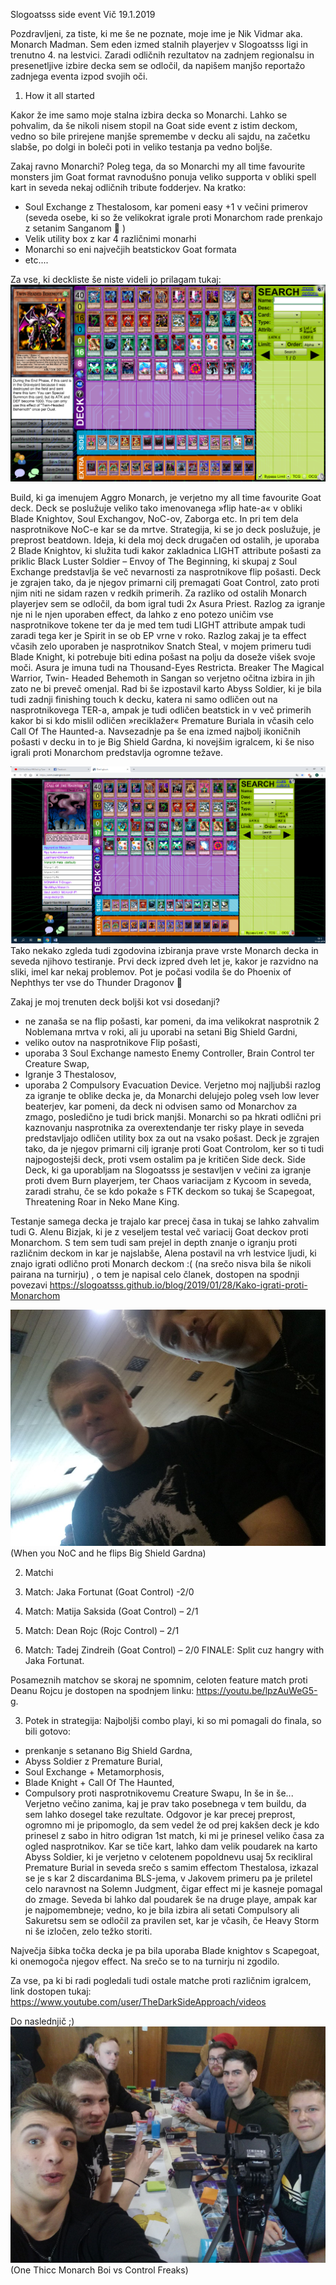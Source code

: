 Slogoatsss side event Vič 19.1.2019

Pozdravljeni,
za tiste, ki me še ne poznate, moje ime je Nik Vidmar aka. Monarch Madman. Sem eden izmed stalnih playerjev v Slogoatsss ligi in trenutno 4. na lestvici. Zaradi odličnih rezultatov na zadnjem regionalsu in presenetljive izbire decka sem se odločil, da napišem manjšo reportažo zadnjega eventa izpod svojih oči. 

1. How it all started

Kakor že ime samo moje stalna izbira decka so Monarchi. Lahko se pohvalim, da še nikoli nisem stopil na Goat side event z istim deckom, vedno so bile prirejene manjše spremembe v decku ali sajdu, na začetku slabše, po dolgi in boleči poti in veliko testanja pa vedno boljše.

Zakaj ravno Monarchi? 
Poleg tega, da so Monarchi my all time favourite monsters jim Goat format ravnodušno ponuja veliko supporta v obliki spell kart in seveda nekaj odličnih tribute fodderjev. Na kratko:
- Soul Exchange z Thestalosom, kar pomeni easy +1 v večini primerov (seveda osebe, ki so že velikokrat igrale proti Monarchom rade prenkajo z setanim Sanganom  )
- Velik utility box z kar 4 različnimi monarhi
- Monarchi so eni največjih beatstickov Goat formata
- etc....

Za vse, ki deckliste še niste videli jo prilagam tukaj: 
<img src="https://raw.githubusercontent.com/slogoatsss/slogoatsss.github.io/master/_posts/pics/nik%20report%20decklist.png" alt="GOATs" id="autosizeImage">

Build, ki ga imenujem Aggro Monarch, je verjetno my all time favourite Goat deck. Deck se poslužuje veliko tako imenovanega »flip hate-a« v obliki Blade Knightov, Soul Exchangov, NoC-ov, Zaborga etc. In pri tem dela nasprotnikove NoC-e kar se da mrtve. Strategija, ki se jo deck poslužuje, je preprost beatdown. Ideja, ki dela moj deck drugačen od ostalih, je uporaba 2 Blade Knightov, ki služita tudi kakor zakladnica LIGHT attribute pošasti za priklic Black Luster Soldier – Envoy of The Beginning, ki skupaj z Soul Exchange predstavlja še več nevarnosti za nasprotnikove flip pošasti. Deck je zgrajen tako, da je njegov primarni cilj premagati Goat Control, zato proti njim niti ne sidam razen v redkih primerih.
Za razliko od ostalih Monarch playerjev sem se odločil, da bom igral tudi 2x Asura Priest. Razlog za igranje nje ni le njen uporaben effect, da lahko z eno potezo uničim vse nasprotnikove tokene ter da je med tem tudi LIGHT attribute ampak tudi zaradi tega ker je Spirit in se ob EP vrne v roko. Razlog zakaj je ta effect včasih zelo uporaben je nasprotnikov Snatch Steal, v mojem primeru tudi Blade Knight, ki potrebuje biti edina pošast na polju da doseže višek svoje moči. Asura je imuna tudi na Thousand-Eyes Restricta. Breaker The Magical Warrior, Twin- Headed Behemoth in Sangan so verjetno očitna izbira in jih zato ne bi preveč omenjal. Rad bi še izpostavil karto Abyss Soldier, ki je bila tudi zadnji finishing touch k decku, katera ni samo odličen out na nasprotnikovega TER-a, ampak je tudi odličen beatstick in v več primerih kakor bi si kdo mislil odličen »reciklažer« Premature Buriala in včasih celo Call Of The Haunted-a. Navsezadnje pa še ena izmed najbolj ikoničnih pošasti v decku in to je Big Shield Gardna, ki novejšim igralcem, ki še niso igrali proti Monarchom predstavlja ogromne težave.

<img src="https://raw.githubusercontent.com/slogoatsss/slogoatsss.github.io/master/_posts/pics/nik%20report%201.png" alt="GOATs" id="autosizeImage">
Tako nekako zgleda tudi zgodovina izbiranja prave vrste Monarch decka in seveda njihovo testiranje. Prvi deck izpred dveh let je, kakor je razvidno na sliki, imel kar nekaj problemov. Pot je počasi vodila še do Phoenix of Nephthys ter vse do Thunder Dragonov 

Zakaj je moj trenuten deck boljši kot vsi dosedanji?
- ne zanaša se na flip pošasti, kar pomeni, da ima velikokrat nasprotnik 2 Noblemana mrtva v roki, ali ju uporabi na setani Big Shield Gardni,
- veliko outov na nasprotnikove Flip pošasti,
- uporaba 3 Soul Exchange namesto Enemy Controller, Brain Control ter Creature Swap,
- Igranje 3 Thestalosov,
- uporaba 2 Compulsory Evacuation Device.
Verjetno moj najljubši razlog za igranje te oblike decka je, da Monarchi delujejo poleg vseh low lever beaterjev, kar pomeni, da deck ni odvisen samo od Monarchov za zmago, posledično je tudi brick manjši. Monarchi so pa hkrati odlični pri kaznovanju nasprotnika za overextendanje ter risky playe in seveda predstavljajo odličen utility box za out na vsako pošast. 
Deck je zgrajen tako, da je njegov primarni cilj igranje proti Goat Controlom, ker so ti tudi najpogostejši deck, proti vsem ostalim pa je kritičen Side deck. 
Side Deck, ki ga uporabljam na Slogoatsss je sestavljen v večini za igranje proti dvem Burn playerjem, ter Chaos variacijam z Kycoom in seveda, zaradi strahu, če se kdo pokaže s FTK deckom so tukaj še Scapegoat, Threatening Roar in Neko Mane King. 

Testanje samega decka je trajalo kar precej časa in tukaj se lahko zahvalim tudi G. Alenu Bizjak, ki je z veseljem testal več variacij Goat deckov proti Monarchom. S tem sem tudi sam prejel in depth znanje o igranju proti različnim deckom in kar je najslabše, Alena postavil na vrh lestvice ljudi, ki znajo igrati odlično proti Monarch deckom :( (na srečo nisva bila še nikoli pairana na turnirju) , o tem je napisal celo članek, dostopen na spodnji povezavi https://slogoatsss.github.io/blog/2019/01/28/Kako-igrati-proti-Monarchom

<img src="https://raw.githubusercontent.com/slogoatsss/slogoatsss.github.io/master/_posts/pics/nik%20report%202.jpg" alt="GOATs" id="autosizeImage">
(When you NoC and he flips Big Shield Gardna)

2. Matchi

1. Match: Jaka Fortunat (Goat Control) -2/0
2. Match: Matija Saksida (Goat Control) – 2/1
3. Match: Dean Rojc (Rojc Control) – 2/1
4. Match: Tadej Zindreih (Goat Control) – 2/0
FINALE: Split cuz hangry with Jaka Fortunat. 

Posameznih matchov se skoraj ne spomnim, celoten feature match proti Deanu Rojcu je dostopen na spodnjem linku: https://youtu.be/lpzAuWeG5-g.

3. Potek in strategija: 
Najboljši combo playi, ki so mi pomagali do finala, so bili gotovo:
- prenkanje s setanano Big Shield Gardna,
- Abyss Soldier z Premature Burial,
- Soul Exchange + Metamorphosis,
- Blade Knight + Call Of The Haunted,
- Compulsory proti nasprotnikovemu Creature Swapu,
In še in še...
Verjetno večino zanima, kaj je prav tako posebnega v tem buildu, da sem lahko dosegel take rezultate. Odgovor je kar precej preprost, ogromno mi je pripomoglo, da sem vedel že od prej kakšen deck je kdo prinesel z sabo in hitro odigran 1st match, ki mi je prinesel veliko časa za ogled nasprotnikov. 
Kar se tiče kart, lahko dam velik poudarek na karto Abyss Soldier, ki je verjetno v celotenem popoldnevu usaj 5x recikliral Premature Burial in seveda srečo s samim effectom Thestalosa, izkazal se je s kar 2 discardanima BLS-jema, v Jakovem primeru pa je priletel celo naravnost na Solemn Judgment, čigar effect mi je kasneje pomagal do zmage. 
Seveda bi lahko dal poudarek še na druge playe, ampak kar je najpomembneje; vedno, ko je bila izbira ali setati Compulsory ali Sakuretsu sem se odločil za pravilen set, kar je včasih, če Heavy Storm ni še izločen, zelo težko storiti.

Največja šibka točka decka je pa bila uporaba Blade knightov s Scapegoat, ki onemogoča njegov effect. Na srečo se to na turnirju ni zgodilo. 

Za vse, pa ki bi radi pogledali tudi ostale matche proti različnim igralcem, link dostopen tukaj: 
https://www.youtube.com/user/TheDarkSideApproach/videos


Do naslednjič ;) 
<img src="https://raw.githubusercontent.com/slogoatsss/slogoatsss.github.io/master/_posts/pics/nik%20report%203.jpg" alt="GOATs" id="autosizeImage">
(One Thicc Monarch Boi vs Control Freaks)

